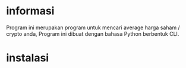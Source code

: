 # informasi
Program ini merupakan program untuk mencari average harga saham / crypto anda, Program ini dibuat dengan bahasa Python berbentuk CLI.

# instalasi
